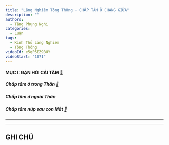 ```yaml
---
title: "Lăng Nghiêm Tông Thông - CHẤP TÂM Ở CHẶNG GIỮA"
description: ""
authors: 
  - Tăng Phụng Nghi
categories:
  - Luận
tags:
  - Kinh Thủ Lăng Nghiêm
  - Tông Thông
videoId: e5qP5EZ9BUY
videoStart: "1071"
---
```


#### MỤC I: GẠN HỎI CÁI TÂM [🔗](/interpretations/lang-nghiem-tong-thong-I-gan-hoi-cai-tam)

##### Chấp tâm ở trong Thân [🔗](/interpretations/lang-nghiem-tong-thong-I-chap-tam-o-trong-than)

##### Chấp tâm ở ngoài Thân

##### Chấp tâm núp sau con Mắt [🔗](/interpretations/lang-nghiem-tong-thong-I-chap-tam-nup-sau-con-mat)

<hr class="blog-rule" />



<hr class="blog-rule" />

## GHI CHÚ

[^1]: ⭐️
